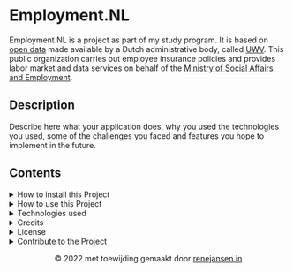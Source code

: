 # Employment.NL
Employment.NL is a project as part of my study program. It is based on <a href="https://data.overheid.nl/en/dataset/84e76ca2-f91b-427d-918b-6a6d8299b3d3">open data</a> made available by a Dutch administrative body, called <a href="https://www.uwv.nl/overuwv/english/index.aspx">UWV</a>. This public organization carries out employee insurance policies and provides labor market and data services on behalf of the <a href="https://www.inspectorateszw.nl/">Ministry of Social Affairs and Employment</a>.

## Description
Describe here what your application does, why you used the technologies you used, some of the challenges you faced and features you hope to implement in the future.

## Contents

<details><summary>How to install this Project</summary>
<p>
Contents here, if your project is an app
</p>
</details>

<details><summary>How to use this Project</summary>
<p>
Contents here. How to Use Your Project (screenshots possible)
</p>
</details>

<details><summary>Technologies used</summary>
<p>
Contents here. Python 3.6 and all other stuff
</p>
</details>

<details><summary>Credits</summary>
<p>
Contents here. Include Credits (with links)
</p>
</details>

<details><summary>License</summary>
<p>
Contents here. List the License https://choosealicense.com/
</p>
</details>

<details><summary>Contribute to the Project</summary>
<p>
Contents here. How to Contribute to the Project (if it’s an app)
</p>
</details>
<div align="center"><p>© 2022 met toewijding gemaakt door <a href="http://renejansen.in"> renejansen.in</a></p></div>
